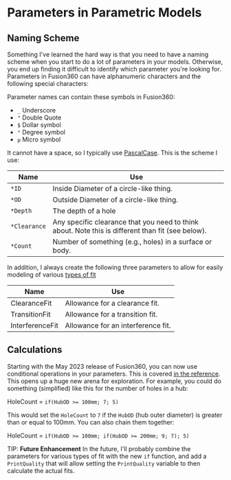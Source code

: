# Parameters in Parametric Models

## Naming Scheme

Something I've learned the hard way is that you need to have a naming scheme
when you start to do a lot of parameters in your models. Otherwise, you end up
finding it difficult to identify which parameter you're looking for. Parameters
in Fusion360 can have alphanumeric characters and the following special
characters:

Parameter names can contain these symbols in Fusion360:

* `_` Underscore
* `"` Double Quote
* `$` Dollar symbol
* `°` Degree symbol
* `µ` Micro symbol

It cannot have a space, so I typically use
[PascalCase](https://en.wikipedia.org/wiki/Camel_case). This is the scheme I
use:

| Name         | Use                                                                                               |
| ------------ | ------------------------------------------------------------------------------------------------- |
| `*ID`        | Inside Diameter of a circle-like thing.                                                           |
| `*OD`        | Outside Diameter of a circle-like thing.                                                          |
| `*Depth`     | The depth of a hole                                                                               |
| `*Clearance` | Any specific clearance that you need to think about. Note this is different than fit (see below). |
| `*Count`     | Number of something (e.g., holes) in a surface or body.                                           |


In addition, I always create the following three parameters to allow for easily
modeling of various [types of fit](../mechanical/fit.md)

| Name            | Use                                |
| --------------- | ---------------------------------- |
| ClearanceFit    | Allowance for a clearance fit.     |
| TransitionFit   | Allowance for a transition fit.    |
| InterferenceFit | Allowance for an interference fit. |


## Calculations

Starting with the May 2023 release of Fusion360, you can now use conditional
operations in your parameters. This is covered [in the
reference](https://help.autodesk.com/view/fusion360/ENU/?guid=GUID-76272551-3275-46C4-AE4D-10D58B408C20).
This opens up a huge new arena for exploration. For example, you could do
something (simplified) like this for the number of holes in a hub:

HoleCount = `if(HubOD >= 100mm; 7; 5)`

This would set the `HoleCount` to `7` if the `HubOD` (hub outer diameter) is
greater than or equal to 100mm. You can also chain them together:

HoleCount = `if(HubOD >= 100mm; if(HubOD >= 200mm; 9; 7); 5)`

TIP: **Future Enhancement** In the future, I'll probably combine the parameters
for various types of fit with the new `if` function, and add a `PrintQuality`
that will allow setting the `PrintQuality` variable to then calculate the actual
fits.
